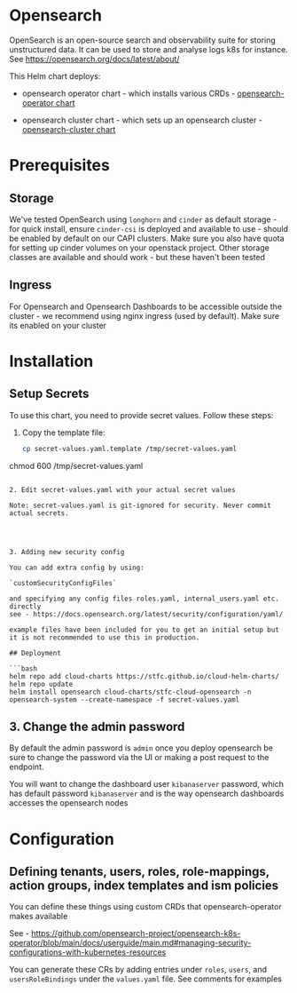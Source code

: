 # Opensearch

OpenSearch is an open-source search and observability suite for storing unstructured data. 
It can be used to store and analyse logs k8s for instance. See https://opensearch.org/docs/latest/about/

This Helm chart deploys:
  - opensearch operator chart - which installs various CRDs - [opensearch-operator chart](https://github.com/opensearch-project/opensearch-k8s-operator/tree/main/charts/opensearch-operator)

  - opensearch cluster chart - which sets up an opensearch cluster - [opensearch-cluster chart](https://github.com/opensearch-project/opensearch-k8s-operator/tree/main/charts/opensearch-cluster)


# Prerequisites

## Storage
We've tested OpenSearch using `longhorn` and `cinder` as default storage - for quick install, ensure `cinder-csi` is deployed and available to use - should be enabled by default on our CAPI clusters. Make sure you also have quota for setting up cinder volumes on your openstack project. Other storage classes are available and should work - but these haven't been tested

## Ingress
For Opensearch and Opensearch Dashboards to be accessible outside the cluster - we recommend using nginx ingress (used by default). Make sure its enabled on your cluster


# Installation

## Setup Secrets

To use this chart, you need to provide secret values. Follow these steps:

1. Copy the template file:
   ```bash
   cp secret-values.yaml.template /tmp/secret-values.yaml
  chmod 600 /tmp/secret-values.yaml
   ```

2. Edit secret-values.yaml with your actual secret values

Note: secret-values.yaml is git-ignored for security. Never commit actual secrets.




3. Adding new security config

You can add extra config by using:

`customSecurityConfigFiles`

and specifying any config files roles.yaml, internal_users.yaml etc. directly
see - https://docs.opensearch.org/latest/security/configuration/yaml/

example files have been included for you to get an initial setup but it is not recommended to use this in production.

## Deployment 

```bash
helm repo add cloud-charts https://stfc.github.io/cloud-helm-charts/
helm repo update
helm install opensearch cloud-charts/stfc-cloud-opensearch -n opensearch-system --create-namespace -f secret-values.yaml
```

## 3. Change the admin password

By default the admin password is `admin` once you deploy opensearch be sure to change the password via the UI or making a post request to the endpoint.

You will want to change the dashboard user `kibanaserver` password, which has default password `kibanaserver` and is the way opensearch dashboards accesses the opensearch nodes

# Configuration

## Defining tenants, users, roles, role-mappings, action groups, index templates and ism policies

You can define these things using custom CRDs that opensearch-operator makes available

See - https://github.com/opensearch-project/opensearch-k8s-operator/blob/main/docs/userguide/main.md#managing-security-configurations-with-kubernetes-resources 

You can generate these CRs by adding entries under `roles`, `users`, and `usersRoleBindings` under the `values.yaml` file. See comments for examples 